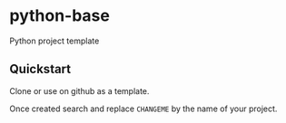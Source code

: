 # python-base

Python project template

## Quickstart

Clone or use on github as a template.

Once created search and replace `CHANGEME` by the name of your project.
